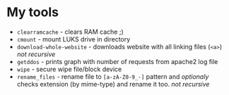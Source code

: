 # My tools

* `clearramcache` - clears RAM cache ;)
* `cmount` - mount LUKS drive in directory
* `download-whole-website` - downloads website with all linking files (`<a>`) _not recursive_
* `getddos` - prints graph with number of requests from apache2 log file
* `wipe` - secure wipe file/block device
* `rename_files` - rename file to `[a-zA-Z0-9_-]` pattern and _optionaly_ checks extension (by mime-type) and rename it too. _not recursive_
